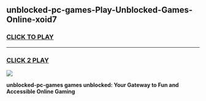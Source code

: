 
## unblocked-pc-games-Play-Unblocked-Games-Online-xoid7
<h3>
<a href="https://premium76.site?title=unblocked-pc-games&ref=25A">CLICK TO PLAY</a></h3>
<hr>

<h3>
<a href="https://premium76.site?title=unblocked-pc-games&ref=25A">CLICK 2 PLAY</a>
  
</h3>

<a href="https://premium76.site?title=unblocked-pc-games&ref=25A"><img src="https://clearcache.store/games.png"></a>


**unblocked-pc-games games unblocked: Your Gateway to Fun and Accessible Online Gaming**
